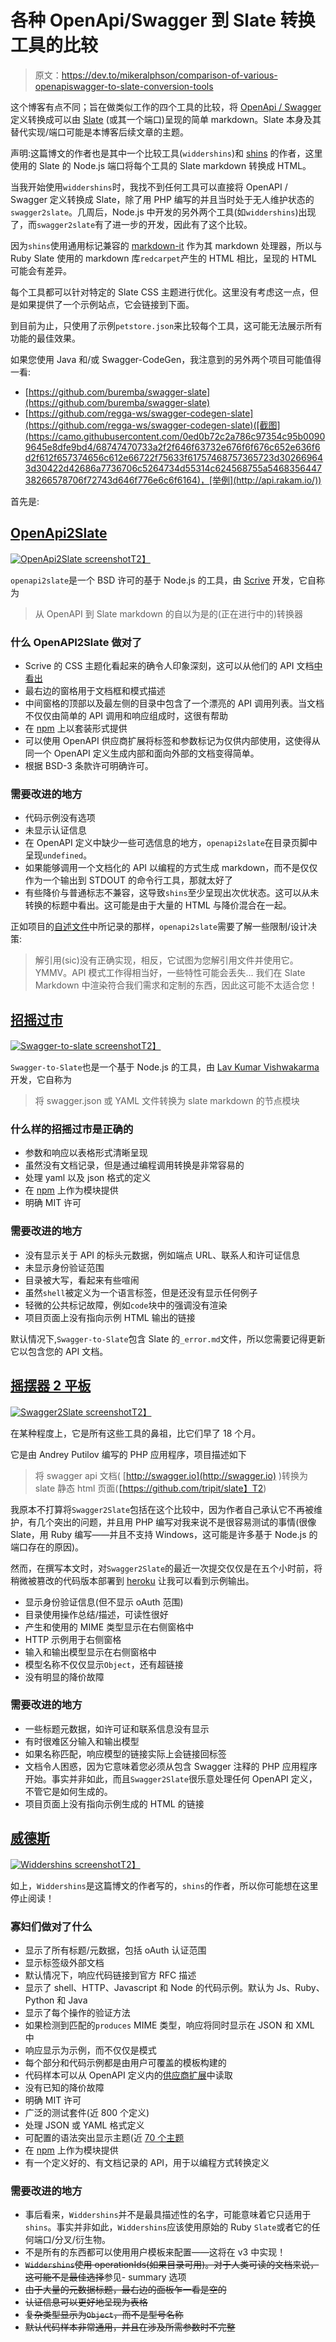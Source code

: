 # 各种 OpenApi/Swagger 到 Slate 转换工具的比较

> 原文：<https://dev.to/mikeralphson/comparison-of-various-openapiswagger-to-slate-conversion-tools>

这个博客有点不同；旨在做类似工作的四个工具的比较，将 [OpenApi / Swagger](https://www.openapis.org/specification/repo) 定义转换成可以由 [Slate](https://github.com/lord/slate) (或其一个端口)呈现的简单 markdown。Slate 本身及其替代实现/端口可能是本博客后续文章的主题。

声明:这篇博文的作者也是其中一个比较工具(`widdershins`)和 [shins](https://github.com/mermade/shins) 的作者，这里使用的 Slate 的 Node.js 端口将每个工具的 Slate markdown 转换成 HTML。

当我开始使用`widdershins`时，我找不到任何工具可以直接将 OpenAPI / Swagger 定义转换成 Slate，除了用 PHP 编写的并且当时处于无人维护状态的`swagger2slate`。几周后，Node.js 中开发的另外两个工具(如`widdershins`)出现了，而`swagger2slate`有了进一步的开发，因此有了这个比较。

因为`shins`使用通用标记兼容的 [markdown-it](https://github.com/markdown-it/markdown-it) 作为其 markdown 处理器，所以与 Ruby Slate 使用的 markdown 库`redcarpet`产生的 HTML 相比，呈现的 HTML 可能会有差异。

每个工具都可以针对特定的 Slate CSS 主题进行优化。这里没有考虑这一点，但是如果提供了一个示例站点，它会链接到下面。

到目前为止，只使用了示例`petstore.json`来比较每个工具，这可能无法展示所有功能的最佳效果。

如果您使用 Java 和/或 Swagger-CodeGen，我注意到的另外两个项目可能值得一看:

*   [https://github.com/buremba/swagger-slate](https://github.com/buremba/swagger-slate)
*   [https://github.com/regga-ws/swagger-codegen-slate](https://github.com/regga-ws/swagger-codegen-slate)([截图](https://camo.githubusercontent.com/0ed0b72c2a786c97354c95b00909645e8dfe9bd4/68747470733a2f2f646f63732e676f6f676c652e636f6d2f612f657374656c612e66722f75633f61757468757365723d302669643d30422d42686a7736706c5264734d55314c624568755a546835644738266578706f72743d646f776e6c6f6164)，[举例](http://api.rakam.io/))

首先是:

## [OpenApi2Slate](https://github.com/scrive/openapi2slate)

[![OpenApi2Slate screenshot](img/f32683ec48d22bc2a51136d544651838.png)T2】](https://mermade.github.io/oa2s-comparison/openapi2slate.html)

`openapi2slate`是一个 BSD 许可的基于 Node.js 的工具，由 [Scrive](https://github.com/scrive/) 开发，它自称为

> 从 OpenAPI 到 Slate markdown 的自以为是的(正在进行中的)转换器

### 什么 OpenAPI2Slate 做对了

*   Scrive 的 CSS 主题化看起来的确令人印象深刻，这可以从他们的 API 文档[中看出](http://apidocs.scrive.com/)
*   最右边的窗格用于文档框和模式描述
*   中间窗格的顶部以及最左侧的目录中包含了一个漂亮的 API 调用列表。当文档不仅仅由简单的 API 调用和响应组成时，这很有帮助
*   在 [npm](https://www.npmjs.com/package/openapi2slate) 上以套装形式提供
*   可以使用 OpenAPI 供应商扩展将标签和参数标记为仅供内部使用，这使得从同一个 OpenAPI 定义生成内部和面向外部的文档变得简单。
*   根据 BSD-3 条款许可明确许可。

### 需要改进的地方

*   代码示例没有选项
*   未显示认证信息
*   在 OpenAPI 定义中缺少一些可选信息的地方，`openapi2slate`在目录页脚中呈现`undefined`。
*   如果能够调用一个文档化的 API 以编程的方式生成 markdown，而不是仅仅作为一个输出到 STDOUT 的命令行工具，那就太好了
*   有些降价与普通标志不兼容，这导致`shins`至少呈现出次优状态。这可以从未转换的标题中看出。这可能是由于大量的 HTML 与降价混合在一起。

正如项目的[自述文件](https://github.com/scrive/openapi2slate/blob/master/README.md)中所记录的那样，`openapi2slate`需要了解一些限制/设计决策:

> 解引用(sic)没有正确实现，相反，它试图为您解引用文件并使用它。YMMV。API 模式工作得相当好，一些特性可能会丢失...
> 我们在 Slate Markdown 中渲染符合我们需求和定制的东西，因此这可能不太适合您！

## [招摇过市](https://github.com/lavkumarv/swagger-to-slate)

[![Swagger-to-slate screenshot](img/acc0a2ee89978f0559361b8df1ecc4ca.png)T2】](https://mermade.github.io/oa2s-comparison/swagger-to-slate.html)

`Swagger-to-Slate`也是一个基于 Node.js 的工具，由 [Lav Kumar Vishwakarma](https://github.com/lavkumarv) 开发，它自称为

> 将 swagger.json 或 YAML 文件转换为 slate markdown 的节点模块

### 什么样的招摇过市是正确的

*   参数和响应以表格形式清晰呈现
*   虽然没有文档记录，但是通过编程调用转换是非常容易的
*   处理 yaml 以及 json 格式的定义
*   在 [npm](https://www.npmjs.com/package/swagger-to-slate) 上作为模块提供
*   明确 MIT 许可

### 需要改进的地方

*   没有显示关于 API 的标头元数据，例如端点 URL、联系人和许可证信息
*   未显示身份验证范围
*   目录被大写，看起来有些喧闹
*   虽然`shell`被定义为一个语言标签，但是还没有显示任何例子
*   轻微的公共标记故障，例如`code`块中的强调没有渲染
*   项目页面上没有指向示例 HTML 输出的链接

默认情况下,`Swagger-to-Slate`包含 Slate 的`_error.md`文件，所以您需要记得更新它以包含您的 API 文档。

## [摇摆器 2 平板](https://github.com/e96/swagger2slate)

[![Swagger2Slate screenshot](img/65885d1771a991a5928f7efea6bb3987.png)T2】](https://mermade.github.io/oa2s-comparison/swagger2slate.html)

在某种程度上，它是所有这些工具的鼻祖，比它们早了 18 个月。

它是由 Andrey Putilov 编写的 PHP 应用程序，项目描述如下

> 将 swagger api 文档( [http://swagger.io](http://swagger.io) )转换为 slate 静态 html 页面(【https://github.com/tripit/slate】T2)

我原本不打算将`Swagger2Slate`包括在这个比较中，因为作者自己承认它不再被维护，有几个突出的问题，并且用 PHP 编写对我来说不是很容易测试的事情(很像 Slate，用 Ruby 编写——并且不支持 Windows，这可能是许多基于
Node.js 的端口存在的原因)。

然而，在撰写本文时，对`Swagger2Slate`的最近一次提交仅仅是在五个小时前，将稍微被篡改的代码版本部署到 [heroku](https://swagger2slate.herokuapp.com) 让我可以看到示例输出。

*   显示身份验证信息(但不显示 oAuth 范围)
*   目录使用操作总结/描述，可读性很好
*   产生和使用的 MIME 类型显示在右侧窗格中
*   HTTP 示例用于右侧窗格
*   输入和输出模型显示在右侧窗格中
*   模型名称不仅仅显示`Object`，还有超链接
*   没有明显的降价故障

### 需要改进的地方

*   一些标题元数据，如许可证和联系信息没有显示
*   有时很难区分输入和输出模型
*   如果名称匹配，响应模型的链接实际上会链接回标签
*   文档令人困惑，因为它意味着您必须从包含 Swagger 注释的 PHP 应用程序开始。事实并非如此，而且`Swagger2Slate`很乐意处理任何 OpenAPI 定义，不管它是如何生成的。
*   项目页面上没有指向示例生成的 HTML 的链接

## [威德斯](//https:/github.com/mermade/widdershins)

[![Widdershins screenshot](img/b26006a0952135505370c17b31030360.png)T2】](https://mermade.github.io/oa2s-comparison/widdershins.html)

如上，`Widdershins`是这篇博文的作者写的，`shins`的作者，所以你可能想在这里停止阅读！

### 寡妇们做对了什么

*   显示了所有标题/元数据，包括 oAuth 认证范围
*   显示标签级外部文档
*   默认情况下，响应代码链接到官方 RFC 描述
*   显示了 shell、HTTP、Javascript 和 Node 的代码示例。默认为 Js、Ruby、Python 和 Java
*   显示了每个操作的验证方法
*   如果检测到匹配的`produces` MIME 类型，响应将同时显示在 JSON 和 XML 中
*   响应显示为示例，而不仅仅是模式
*   每个部分和代码示例都是由用户可覆盖的模板构建的
*   代码样本可以从 OpenAPI 定义内的[供应商扩展](https://github.com/Rebilly/ReDoc/blob/master/docs/redoc-vendor-extensions.md#operation-object-vendor-extensions)中读取
*   没有已知的降价故障
*   明确 MIT 许可
*   广泛的测试套件(近 800 个定义)
*   处理 JSON 或 YAML 格式定义
*   可配置的语法突出显示主题(近 [70 个主题](https://highlightjs.org/static/demo/)
*   在 [npm](https://www.npmjs.com/package/widdershins) 上作为模块提供
*   有一个定义好的、有文档记录的 API，用于以编程方式转换定义

### 需要改进的地方

*   事后看来，`Widdershins`并不是最具描述性的名字，可能意味着它只适用于`shins`。事实并非如此，`Widdershins`应该使用原始的 Ruby `Slate`或者它的任何端口/分叉/衍生物。
*   不是所有的东西都可以使用用户模板来配置——这将在 v3 中实现！
*   ~~`Widdershins`使用 operationIds(如果目录可用)。对于人类可读的文档来说，这可能不是最佳选择~~参见- summary 选项
*   ~~由于大量的元数据标题，最右边的面板乍一看是空的~~
*   ~~认证信息可以更好地呈现为表格~~
*   ~~复杂类型显示为`Object`，而不是型号名称~~
*   ~~默认代码样本非常通用，并且在涉及所需参数时不完整~~